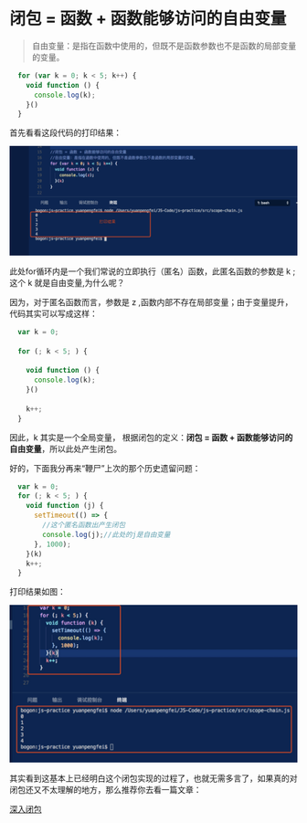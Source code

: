 # 闭包 = 函数 + 函数能够访问的自由变量

> 自由变量：是指在函数中使用的，但既不是函数参数也不是函数的局部变量的变量。

```javascript
  for (var k = 0; k < 5; k++) {
    void function () {
      console.log(k);
    }()
  }
```

首先看看这段代码的打印结果：

![闭包](./images/闭包.jpeg)

此处for循环内是一个我们常说的立即执行（匿名）函数，此匿名函数的参数是 k ;这个 k 就是自由变量,为什么呢？

因为，对于匿名函数而言，参数是 z ,函数内部不存在局部变量；由于变量提升，代码其实可以写成这样：

```javascript
  var k = 0;

  for (; k < 5; ) {

    void function () {
      console.log(k);
    }()

    k++;
  }
```

因此，k 其实是一个全局变量， 根据闭包的定义：**闭包 = 函数 + 函数能够访问的自由变量**，所以此处产生闭包。

好的，下面我分再来“鞭尸”上次的那个历史遗留问题：

```javascript
  var k = 0;
  for (; k < 5; ) {
    void function (j) {
      setTimeout(() => {
        //这个匿名函数出产生闭包
        console.log(j);//此处的j是自由变量
      }, 1000);
    }(k)
    k++;
  }
```

打印结果如图：

![历史遗留问题](./images/历史遗留问题.jpeg)

其实看到这基本上已经明白这个闭包实现的过程了，也就无需多言了，如果真的对闭包还又不太理解的地方，那么推荐你去看一篇文章：

[深入闭包](https://github.com/mqyqingfeng/Blog/issues/9)
